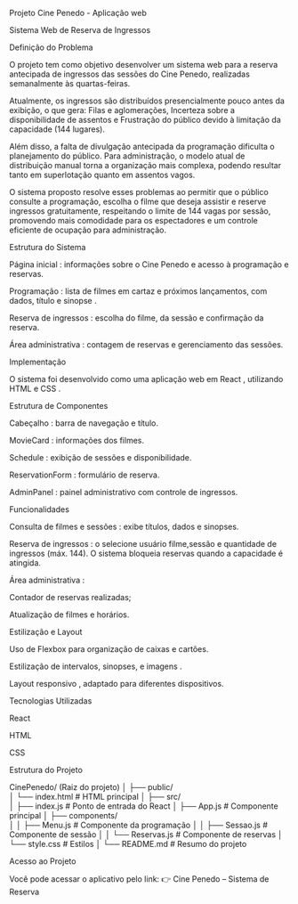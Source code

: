 
Projeto Cine Penedo - Aplicação web 


Sistema Web de Reserva de Ingressos 

Definição do Problema

O projeto tem como objetivo desenvolver um sistema web para a reserva antecipada de ingressos das sessões do Cine Penedo, realizadas semanalmente às quartas-feiras.

Atualmente, os ingressos são distribuídos presencialmente pouco antes da exibição, o que gera: Filas e aglomerações, Incerteza sobre a disponibilidade de assentos e Frustração do público devido à limitação da capacidade (144 lugares).

Além disso, a falta de divulgação antecipada da programação dificulta o planejamento do público. Para administração, o modelo atual de distribuição manual torna a organização mais complexa, podendo resultar tanto em superlotação quanto em assentos vagos.

O sistema proposto resolve esses problemas ao permitir que o público consulte a programação, escolha o filme que deseja assistir e reserve ingressos gratuitamente, respeitando o limite de 144 vagas por sessão, promovendo mais comodidade para os espectadores e um controle eficiente de ocupação para administração.


Estrutura do Sistema

Página inicial : informações sobre o Cine Penedo e acesso à programação e reservas.

Programação : lista de filmes em cartaz e próximos lançamentos, com dados, título e sinopse .

Reserva de ingressos : escolha do filme, da sessão e confirmação da reserva.

Área administrativa : contagem de reservas e gerenciamento das sessões.


Implementação

O sistema foi desenvolvido como uma aplicação web em React , utilizando HTML e CSS .



Estrutura de Componentes

Cabeçalho : barra de navegação e título.

MovieCard : informações dos filmes.

Schedule : exibição de sessões e disponibilidade.

ReservationForm : formulário de reserva.

AdminPanel : painel administrativo com controle de ingressos.



Funcionalidades

Consulta de filmes e sessões : exibe títulos, dados e sinopses.

Reserva de ingressos : o selecione usuário filme,sessão e quantidade de ingressos (máx. 144). O sistema bloqueia reservas quando a capacidade é atingida.



Área administrativa :

Contador de reservas realizadas;

Atualização de filmes e horários.



Estilização e Layout

Uso de Flexbox para organização de caixas e cartões.

Estilização de intervalos, sinopses, e imagens .

Layout responsivo , adaptado para diferentes dispositivos.



Tecnologias Utilizadas

React

HTML

CSS



Estrutura do Projeto

CinePenedo/ (Raiz do projeto)
│
├── public/               
│   └── index.html        # HTML principal
│
├── src/                  
│   ├── index.js          # Ponto de entrada do React
│   ├── App.js            # Componente principal
│   ├── components/       
│   │   ├── Menu.js       # Componente da programação
│   │   ├── Sessao.js     # Componente de sessão
│   │   └── Reservas.js   # Componente de reservas
│   └── style.css         # Estilos
│
└── README.md             # Resumo do projeto



Acesso ao Projeto

Você pode acessar o aplicativo pelo link:
👉 Cine Penedo – Sistema de Reserva